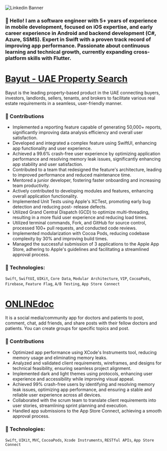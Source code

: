 
![Linkedin Banner](https://github.com/user-attachments/assets/8b52fda7-7f17-4ae2-86df-d16e863810ed)
 
### 👋 Hello! I am a software engineer with 5+ years of experience in mobile development, focused on iOS expertise, and early career experience in Android and backend development (C#, Azure, SSMS). Expert in Swift with a proven track record of improving app performance. Passionate about continuous learning and technical growth, currently expanding cross-platform skills with Flutter.

# [Bayut - UAE Property Search](https://apps.apple.com/pk/app/bayut-uae-property-search/id923263211)
Bayut is the leading property-based product in the UAE connecting buyers, investors, landlords, sellers, tenants, and brokers to facilitate various real estate requirements in a seamless, user-friendly manner.

### 🚀 Contributions
- Implemented a reporting feature capable of generating 50,000+ reports, significantly improving data
analysis efficiency and overall user satisfaction.
- Developed and integrated a complex feature using SwiftUI, enhancing app functionality and user
experience.
- Achieved a 99.6% crash-free user experience by optimizing application performance and resolving
memory leak issues, significantly enhancing app stability and user satisfaction.
- Contributed to a team that redesigned the feature's architecture, leading to improved performance and
reduced maintenance time.
- Mentored a junior developer, fostering faster onboarding and increasing team productivity.
- Actively contributed to developing modules and features, enhancing overall application functionality.
- Implemented Unit Tests using Apple's XCTest, promoting early bug detection and reducing post-
release defects.
- Utilized Grand Central Dispatch (GCD) to optimize multi-threading, resulting in a more fluid user
experience and reducing load times.
- Utilized terminal commands, Fork, and GitHub for source control, processed 100+ pull requests, and
conducted code reviews.
- Implemented modularization with Cocoa Pods, reducing codebase complexity by 30% and improving
build times.
- Managed the successful submission of 3 applications to the Apple App Store, adhering to Apple's
guidelines and facilitating a streamlined approval process.

### 🔨 Technologies:
`Swift`, `SwiftUI`, `UIKit`, `Core Data`, `Modular Architecture`, `VIP`, `CocoaPods`, `Firebase`, `Feature Flag`, `A/B Testing`, `App Store Connect`

# [ONLINEdoc](https://apps.apple.com/pk/app/onlinedoc/id1524247859)
It is a social media/community app for doctors and patients to post, comment, chat, add friends, and share posts with their fellow doctors and patients. You can create groups for specific topics and post.

### 🚀 Contributions
- Optimized app performance using XCode's Instruments tool, reducing memory usage and eliminating
memory leaks.
- Analyzed and validated client requirements, wireframes, and designs for technical feasibility, ensuring
seamless project alignment.
- Implemented dark and light themes using protocols, enhancing user experience and accessibility while
improving visual appeal.
- Achieved 99% crash-free users by identifying and resolving memory leak issues, optimizing app
performance, and ensuring a stable and reliable user experience across all devices.
- Collaborated with the scrum team to translate client requirements into user stories, streamlining sprint
planning and execution.
- Handled app submissions to the App Store Connect, achieving a smooth approval process.

### 🔨 Technologies:
`Swift`, `UIKit`, `MVC`, `CocoaPods`, `Xcode Instruments`, `RESTful APIs`, `App Store Connect`

